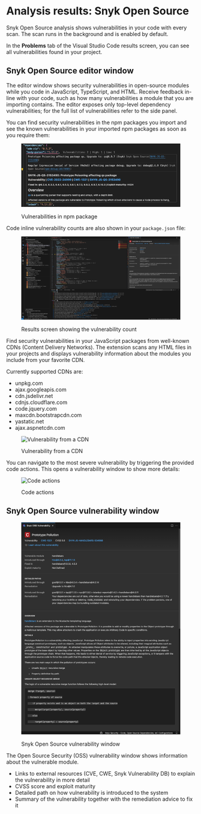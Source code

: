 # Analysis results: Snyk Open Source

Snyk Open Source analysis shows vulnerabilities in your code with every scan. The scan runs in the background and is enabled by default.

In the **Problems** tab of the Visual Studio Code results screen, you can see all vulnerabilities found in your project.

## Snyk Open Source editor window

The editor window shows security vulnerabilities in open-source modules while you code in JavaScript, TypeScript, and HTML. Receive feedback in-line with your code, such as how many vulnerabilities a module that you are importing contains. The editor exposes only top-level dependency vulnerabilities; for the full list of vulnerabilities refer to the side panel.

You can find security vulnerabilities in the npm packages you import and see the known vulnerabilities in your imported npm packages as soon as you require them:

<figure><img src="../../../../.gitbook/assets/image (345).png" alt="Vulnerabilities in npm package"><figcaption><p>Vulnerabilities in npm package</p></figcaption></figure>

Code inline vulnerability counts are also shown in your `package.json` file:

<figure><img src="../../../../.gitbook/assets/image (340).png" alt="Results screen showing the vulnerability count"><figcaption><p>Results screen showing the vulnerability count</p></figcaption></figure>

Find security vulnerabilities in your JavaScript packages from well-known CDNs (Content Delivery Networks). The extension scans any HTML files in your projects and displays vulnerability information about the modules you include from your favorite CDN.

Currently supported CDNs are:

* unpkg.com
* ajax.googleapis.com
* cdn.jsdelivr.net
* cdnjs.cloudflare.com
* code.jquery.com
* maxcdn.bootstrapcdn.com
* yastatic.net
* ajax.aspnetcdn.com

<figure><img src="../../../../.gitbook/assets/oss-editor-html (1) (1).png" alt="Vulnerability from a CDN"><figcaption><p>Vulnerability from a CDN</p></figcaption></figure>

You can navigate to the most severe vulnerability by triggering the provided code actions. This opens a vulnerability window to show more details:

<figure><img src="../../../../.gitbook/assets/Screenshot 2023-03-17 at 14.04.13.png" alt="Code actions"><figcaption><p>Code actions</p></figcaption></figure>

## Snyk Open Source vulnerability window

<figure><img src="../../../../.gitbook/assets/image (346).png" alt="Snyk Open Source vulnerability window"><figcaption><p>Snyk Open Source vulnerability window</p></figcaption></figure>

The Open Source Security (OSS) vulnerability window shows information about the vulnerable module.

* Links to external resources (CVE, CWE, Snyk Vulnerability DB) to explain the vulnerability in more detail
* CVSS score and exploit maturity
* Detailed path on how vulnerability is introduced to the system
* Summary of the vulnerability together with the remediation advice to fix it
